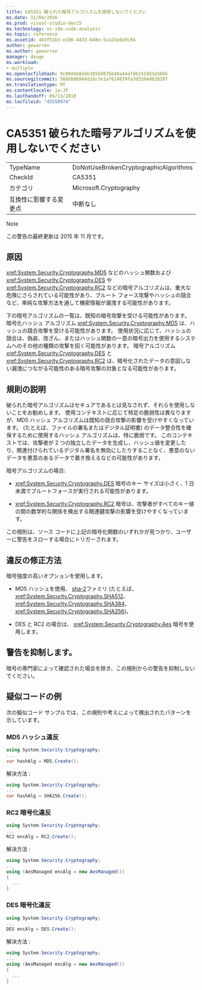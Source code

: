 ```yaml
---
title: CA5351 破られた暗号アルゴリズムを使用しないでください
ms.date: 11/04/2016
ms.prod: visual-studio-dev15
ms.technology: vs-ide-code-analysis
ms.topic: reference
ms.assetid: 483f51b3-e186-4433-b48e-5ca24a9a9c94
author: gewarren
ms.author: gewarren
manager: douge
ms.workload:
- multiple
ms.openlocfilehash: 9c00d4e8ebb385b987bb49a44af8b241883a566b
ms.sourcegitcommit: 568bb0b944d16cfe1af624879fa3d3594d020187
ms.translationtype: MT
ms.contentlocale: ja-JP
ms.lasthandoff: 09/13/2018
ms.locfileid: "45550974"
---
```

# <a name="ca5351-do-not-use-broken-cryptographic-algorithms"></a>CA5351 破られた暗号アルゴリズムを使用しないでください

|||
|-|-|
|TypeName|DoNotUseBrokenCryptographicAlgorithms|
|CheckId|CA5351|
|カテゴリ|Microsoft.Cryptography|
|互換性に影響する変更点|中断なし|

> [!NOTE]
> この警告の最終更新は 2015 年 11 月です。

## <a name="cause"></a>原因

<xref:System.Security.Cryptography.MD5> などのハッシュ関数および <xref:System.Security.Cryptography.DES> や <xref:System.Security.Cryptography.RC2> などの暗号アルゴリズムは、重大な危険にさらされている可能性があり、ブルート フォース攻撃やハッシュの競合など、単純な攻撃方法を通して機密情報が漏洩する可能性があります。

下の暗号アルゴリズムの一覧は、既知の暗号攻撃を受ける可能性があります。 暗号化ハッシュ アルゴリズム <xref:System.Security.Cryptography.MD5> は、ハッシュの競合攻撃を受ける可能性があります。  使用状況に応じて、ハッシュの競合は、偽装、改ざん、またはハッシュ関数の一意の暗号出力を使用するシステムへのその他の種類の攻撃を招く可能性があります。 暗号アルゴリズム <xref:System.Security.Cryptography.DES> と <xref:System.Security.Cryptography.RC2> は、暗号化されたデータの意図しない漏洩につながる可能性のある暗号攻撃の対象となる可能性があります。

## <a name="rule-description"></a>規則の説明

破られた暗号アルゴリズムはセキュアであるとは見なされず、それらを使用しないことをお勧めします。 使用コンテキストに応じて特定の脆弱性は異なりますが、MD5 ハッシュ アルゴリズムは既知の競合攻撃の影響を受けやすくなっています。  (たとえば、ファイルの署名またはデジタル証明書) のデータ整合性を確保するために使用するハッシュ アルゴリズムは、特に脆弱です。  このコンテキストでは、攻撃者が 2 つの独立したデータを生成し、ハッシュ値を変更したり、関連付けられているデジタル署名を無効にしたりすることなく、悪意のないデータを悪意のあるデータで置き換えるなどの可能性があります。

暗号アルゴリズムの場合:

- <xref:System.Security.Cryptography.DES> 暗号のキー サイズは小さく、1 日未満でブルートフォースが実行される可能性があります。

- <xref:System.Security.Cryptography.RC2> 暗号は、攻撃者がすべてのキー値の間の数学的な関係を検出する関連鍵攻撃の影響を受けやすくなっています。

この規則は、ソース コードに上記の暗号化関数のいずれかが見つかり、ユーザーに警告をスローする場合にトリガーされます。

## <a name="how-to-fix-violations"></a>違反の修正方法

暗号強度の高いオプションを使用します。

- MD5 ハッシュを使用、 [sha-2](/windows/desktop/SecCrypto/hash-and-signature-algorithms)ファミリ (たとえば、 <xref:System.Security.Cryptography.SHA512>、 <xref:System.Security.Cryptography.SHA384>、 <xref:System.Security.Cryptography.SHA256>)。

- DES と RC2 の場合は、 <xref:System.Security.Cryptography.Aes> 暗号を使用します。

## <a name="when-to-suppress-warnings"></a>警告を抑制します。

暗号の専門家によって確認された場合を除き、この規則からの警告を抑制しないでください。

## <a name="pseudo-code-examples"></a>疑似コードの例

次の擬似コード サンプルでは、この規則や考えによって検出されたパターンを示しています。

### <a name="md5-hashing-violation"></a>MD5 ハッシュ違反

```csharp
using System.Security.Cryptography;
...
var hashAlg = MD5.Create();
```

解決方法 : 

```csharp
using System.Security.Cryptography;
...
var hashAlg = SHA256.Create();
```

### <a name="rc2-encryption-violation"></a>RC2 暗号化違反

```csharp
using System.Security.Cryptography;
...
RC2 encAlg = RC2.Create();
```

解決方法 : 

```csharp
using System.Security.Cryptography;
...
using (AesManaged encAlg = new AesManaged())
{
  ...
}
```

### <a name="des-encryption-violation"></a>DES 暗号化違反

```csharp
using System.Security.Cryptography;
...
DES encAlg = DES.Create();
```

解決方法 : 

```csharp
using System.Security.Cryptography;
...
using (AesManaged encAlg = new AesManaged())
{
  ...
}
```